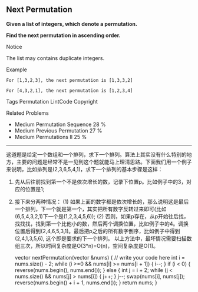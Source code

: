 ## Next Permutation  ##

**Given a list of integers, which denote a permutation.**

**Find the next permutation in ascending order.**

 Notice

The list may contains duplicate integers.

Example

	For [1,3,2,3], the next permutation is [1,3,3,2]
	
	For [4,3,2,1], the next permutation is [1,2,3,4]

Tags 
Permutation LintCode Copyright

Related Problems 

- Medium Permutation Sequence 28 %
- Medium Previous Permutation 27 %
- Medium Permutations II 25 %

----------
这道题是给定一个数组和一个排列，求下一个排列。算法上其实没有什么特别的地方，主要的问题是经常不是一见到这个题就能马上理清思路。下面我们用一个例子来说明，比如排列是(2,3,6,5,4,1)，求下一个排列的基本步骤是这样：
1) 先从后往前找到第一个不是依次增长的数，记录下位置p。比如例子中的3，对应的位置是1;
2) 接下来分两种情况：
(1) 如果上面的数字都是依次增长的，那么说明这是最后一个排列，下一个就是第一个，其实把所有数字反转过来即可(比如(6,5,4,3,2,1)下一个是(1,2,3,4,5,6));
(2) 否则，如果p存在，从p开始往后找，找找找，找到第一个比他小的数，然后两个调换位置，比如例子中的4。调换位置后得到(2,4,6,5,3,1)。最后把p之后的所有数字倒序，比如例子中得到(2,4,1,3,5,6), 这个即是要求的下一个排列。
以上方法中，最坏情况需要扫描数组三次，所以时间复杂度是O(3*n)=O(n)，空间复杂度是O(1)。

	vector<int> nextPermutation(vector<int> &nums) {
	    // write your code here
	    int i = nums.size() - 2;
	    while (i >=0 && nums[i] >= nums[i + 1]) {
	        i--;
	    }
	    if (i < 0) {
	        reverse(nums.begin(), nums.end());
	    } else {
	        int j = i + 2;
	        while (j < nums.size() && nums[j] > nums[i]) {
	            j++;
	        }
	        j--;
	        swap(nums[i], nums[j]);
	        reverse(nums.begin() + i + 1, nums.end());
	    }
	    return nums;
	}